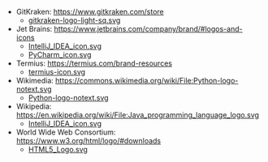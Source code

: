 - GitKraken: https://www.gitkraken.com/store
    - [gitkraken-logo-light-sq.svg](/logos/gitkraken-logo-light-sq.svg)
- Jet Brains: https://www.jetbrains.com/company/brand/#logos-and-icons
    - [IntelliJ_IDEA_icon.svg](/logos/IntelliJ_IDEA_icon.svg)
    - [PyCharm_icon.svg](/logos/PyCharm_icon.svg)
- Termius: https://termius.com/brand-resources
    - [termius-icon.svg](/logos/termius-icon.svg)
- Wikimedia: https://commons.wikimedia.org/wiki/File:Python-logo-notext.svg
    - [Python-logo-notext.svg](/logos/Python-logo-notext.svg)
- Wikipedia: https://en.wikipedia.org/wiki/File:Java_programming_language_logo.svg
    - [IntelliJ_IDEA_icon.svg](/logos/IntelliJ_IDEA_icon.svg)
- World Wide Web Consortium: https://www.w3.org/html/logo/#downloads
    - [HTML5_Logo.svg](/logos/HTML5_Logo.svg)